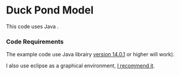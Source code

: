 # Duck Pond Model

This code uses Java .

### Code Requirements

The example code use Java librairy [version 14.0.1](https://www.oracle.com/java/technologies/javase-jdk14-downloads.html) or higher will work).

I also use eclipse as a graphical environment, [I recommend it](https://www.eclipse.org/downloads/).
